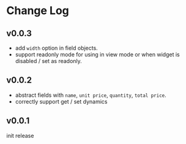 # Change Log

## v0.0.3

 - add `width` option in field objects.
 - support readonly mode for using in view mode or when widget is disabled / set as readonly.


## v0.0.2

 - abstract fields with `name`, `unit price`, `quantity`, `total price`.
 - correctly support get / set dynamics 


## v0.0.1

init release
